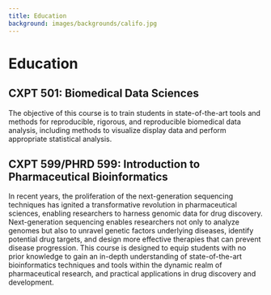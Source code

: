 ```yaml
---
title: Education
background: images/backgrounds/califo.jpg
---
```


# <i class="fas fa-user-graduate"></i>Education

## CXPT 501: Biomedical Data Sciences

The objective of this course is to train students in state-of-the-art tools and methods for reproducible, rigorous, and reproducible biomedical data analysis, including methods to visualize display data and perform appropriate statistical analysis. 

## CXPT 599/PHRD 599: Introduction to Pharmaceutical Bioinformatics

In recent years, the proliferation of the next-generation sequencing techniques has ignited a transformative revolution in pharmaceutical sciences, enabling researchers to harness genomic data for drug discovery. Next-generation sequencing enables researchers not only to analyze genomes but also to unravel genetic factors underlying diseases, identify potential drug targets, and design more effective therapies that can prevent disease progression. This course is designed to equip students with no prior knowledge to gain an in-depth understanding of state-of-the-art bioinformatics techniques and tools within the dynamic realm of pharmaceutical research, and practical applications in drug discovery and development.
